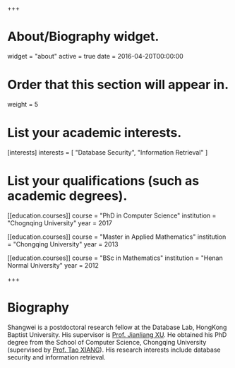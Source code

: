 +++
# About/Biography widget.
widget = "about"
active = true
date = 2016-04-20T00:00:00

# Order that this section will appear in.
weight = 5

# List your academic interests.
[interests]
  interests = [
    "Database Security",
    "Information Retrieval"
  ]

# List your qualifications (such as academic degrees).
[[education.courses]]
  course = "PhD in Computer Science"
  institution = "Chognqing University"
  year = 2017

[[education.courses]]
  course = "Master in Applied Mathematics"
  institution = "Chongqing University"
  year = 2013

[[education.courses]]
  course = "BSc in Mathematics"
  institution = "Henan Normal University"
  year = 2012
 
+++

# Biography

Shangwei is a postdoctoral research fellow at the Database Lab, HongKong Baptist University. His supervisor is [Prof. Jianliang XU](http://www.comp.hkbu.edu.hk/~xujl/). He obtained his PhD degree from the School of Computer Science, Chongqing University (supervised by [Prof. Tao XIANG](http://www.cs.cqu.edu.cn/info/1140/1746.htm)). His research interests include database security and information retrieval.
